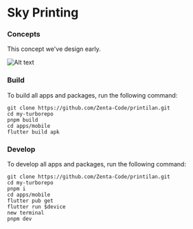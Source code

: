 # Sky Printing

### Concepts

This concept we've design early.

![Alt text](https://raw.githubusercontent.com/Zenta-Code/sky_printing/dc5499dfc3426b2e39b4501d9a05bda69157d479/images/base-concepts.svg "Base Concepts")

### Build

To build all apps and packages, run the following command:

```
git clone https://github.com/Zenta-Code/printilan.git
cd my-turborepo
pnpm build
cd apps/mobile
flutter build apk
```

### Develop

To develop all apps and packages, run the following command:

```
git clone https://github.com/Zenta-Code/printilan.git
cd my-turborepo
pnpm i
cd apps/mobile
flutter pub get
flutter run $device
new terminal
pnpm dev
```
